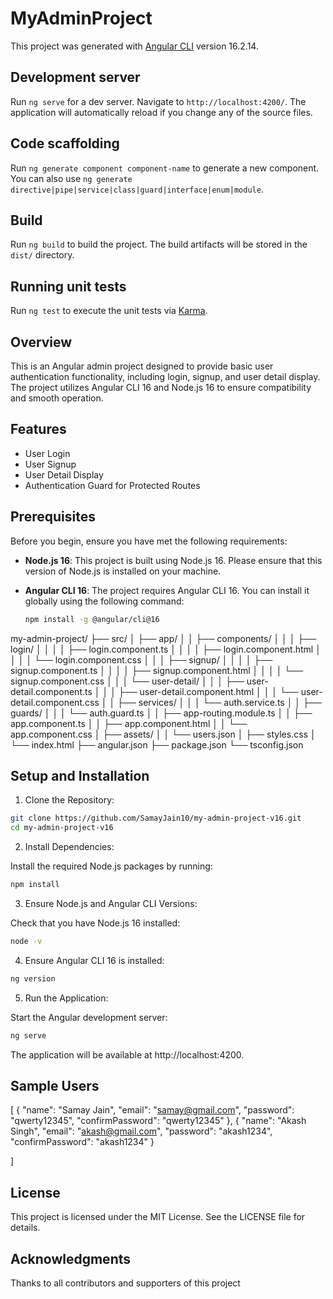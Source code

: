 # MyAdminProject

This project was generated with [Angular CLI](https://github.com/angular/angular-cli) version 16.2.14.

## Development server

Run `ng serve` for a dev server. Navigate to `http://localhost:4200/`. The application will automatically reload if you change any of the source files.

## Code scaffolding

Run `ng generate component component-name` to generate a new component. You can also use `ng generate directive|pipe|service|class|guard|interface|enum|module`.

## Build

Run `ng build` to build the project. The build artifacts will be stored in the `dist/` directory.

## Running unit tests

Run `ng test` to execute the unit tests via [Karma](https://karma-runner.github.io).


## Overview

This is an Angular admin project designed to provide basic user authentication functionality, including login, signup, and user detail display. The project utilizes Angular CLI 16 and Node.js 16 to ensure compatibility and smooth operation.

## Features

- User Login
- User Signup
- User Detail Display
- Authentication Guard for Protected Routes

## Prerequisites

Before you begin, ensure you have met the following requirements:

- **Node.js 16**: This project is built using Node.js 16. Please ensure that this version of Node.js is installed on your machine.
- **Angular CLI 16**: The project requires Angular CLI 16. You can install it globally using the following command:

  ```bash
  npm install -g @angular/cli@16
  ```


my-admin-project/
├── src/
│   ├── app/
│   │   ├── components/
│   │   │   ├── login/
│   │   │   │   ├── login.component.ts
│   │   │   │   ├── login.component.html
│   │   │   │   └── login.component.css
│   │   │   ├── signup/
│   │   │   │   ├── signup.component.ts
│   │   │   │   ├── signup.component.html
│   │   │   │   └── signup.component.css
│   │   │   └── user-detail/
│   │   │       ├── user-detail.component.ts
│   │   │       ├── user-detail.component.html
│   │   │       └── user-detail.component.css
│   │   ├── services/
│   │   │   └── auth.service.ts
│   │   ├── guards/
│   │   │   └── auth.guard.ts
│   │   ├── app-routing.module.ts
│   │   ├── app.component.ts
│   │   ├── app.component.html
│   │   └── app.component.css
│   ├── assets/
│   │   └── users.json
│   ├── styles.css
│   └── index.html
├── angular.json
├── package.json
└── tsconfig.json

## Setup and Installation

1. Clone the Repository:

```bash
git clone https://github.com/SamayJain10/my-admin-project-v16.git
cd my-admin-project-v16
```
2. Install Dependencies:

Install the required Node.js packages by running:

```bash
npm install
```

3. Ensure Node.js and Angular CLI Versions:

Check that you have Node.js 16 installed:

```bash
node -v
```

4. Ensure Angular CLI 16 is installed:

```bash
ng version
```
5. Run the Application:

Start the Angular development server:

```bash
ng serve
```

The application will be available at http://localhost:4200.

## Sample Users

[ 
    {
    "name": "Samay Jain",
    "email": "samay@gmail.com",
    "password": "qwerty12345",
    "confirmPassword": "qwerty12345"
  },
  {
    "name": "Akash Singh",
    "email": "akash@gmail.com",
    "password": "akash1234",
    "confirmPassword": "akash1234"
  }

]

## License
This project is licensed under the MIT License. See the LICENSE file for details.

## Acknowledgments
Thanks to all contributors and supporters of this project
